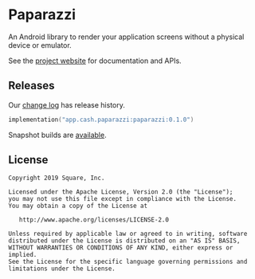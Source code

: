 Paparazzi
========

An Android library to render your application screens without a physical device or emulator.

See the [project website][paparazzi] for documentation and APIs.


Releases
--------

Our [change log][changelog] has release history.

```kotlin
implementation("app.cash.paparazzi:paparazzi:0.1.0")
```

Snapshot builds are [available][snap].


License
-------

```
Copyright 2019 Square, Inc.

Licensed under the Apache License, Version 2.0 (the "License");
you may not use this file except in compliance with the License.
You may obtain a copy of the License at

   http://www.apache.org/licenses/LICENSE-2.0

Unless required by applicable law or agreed to in writing, software
distributed under the License is distributed on an "AS IS" BASIS,
WITHOUT WARRANTIES OR CONDITIONS OF ANY KIND, either express or implied.
See the License for the specific language governing permissions and
limitations under the License.
```

 [changelog]: https://cashapp.github.io/paparazzi/changelog/
 [paparazzi]: https://cashapp.github.io/paparazzi/
 [snap]: https://oss.sonatype.org/content/repositories/snapshots/app/cash/paparazzi/
